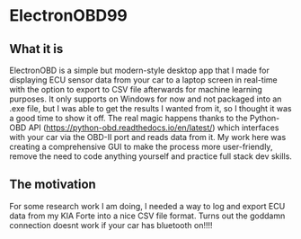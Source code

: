 # ElectronOBD99
## What it is
ElectronOBD is a simple but modern-style desktop app that I made for displaying ECU sensor data from your car to a laptop screen in real-time with the option to export to CSV file afterwards for machine learning purposes. It only supports on Windows for now and not packaged into an .exe file, but I was able to get the results I wanted from it, so I thought it was a good time to show it off. The real magic happens thanks to the Python-OBD API (https://python-obd.readthedocs.io/en/latest/) which interfaces with your car via the OBD-II port and reads data from it. My work here was creating a comprehensive GUI to make the process more user-friendly, remove the need to code anything yourself and practice full stack dev skills. 

## The motivation
For some research work I am doing, I needed a way to log and export ECU data from my KIA Forte into a nice CSV file format. 
Turns out the goddamn connection doesnt work if your car has bluetooth on!!!!
